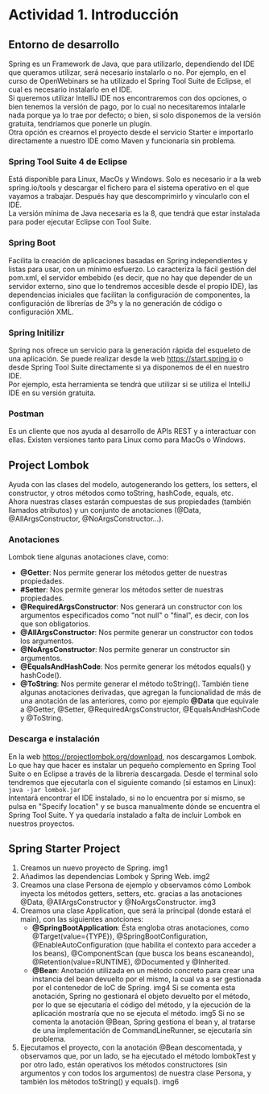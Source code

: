 # Actividad 1. Introducción

## Entorno de desarrollo
Spring es un Framework de Java, que para utilizarlo, dependiendo del IDE que queramos utilizar, será necesario instalarlo o no. Por ejemplo, en el curso de OpenWebinars se ha utilizado el Spring Tool Suite de Eclipse, el cual es necesario instalarlo en el IDE.<br>
Si queremos utilizar IntelliJ IDE nos encontraremos con dos opciones, o bien tenemos la versión de pago, por lo cual no necesitaremos intalarle nada porque ya lo trae por defecto; o bien, si solo disponemos de la versión gratuita, tendríamos que ponerle un plugin.<br>
Otra opción es crearnos el proyecto desde el servicio Starter e importarlo directamente a nuestro IDE como Maven y funcionaría sin problema.

### Spring Tool Suite 4 de Eclipse
Está disponible para Linux, MacOs y Windows. Solo es necesario ir a la web spring.io/tools y descargar el fichero para el sistema operativo en el que vayamos a trabajar. Después hay que descomprimirlo y vincularlo con el IDE.<br>
La versión mínima de Java necesaria es la 8, que tendrá que estar instalada para poder ejecutar Eclipse con Tool Suite.

### Spring Boot
Facilita la creación de aplicaciones basadas en Spring independientes y listas para usar, con un mínimo esfuerzo. Lo caracteriza la fácil gestión del pom.xml, el servidor embebido (es decir, que no hay que depender de un servidor externo, sino que lo tendremos accesible desde el propio IDE), las dependencias iniciales que facilitan la configuración de componentes, la configuración de librerías de 3ºs y la no generación de código o configuración XML.

### Spring Initilizr
Spring nos ofrece un servicio para la generación rápida del esqueleto de una aplicación. Se puede realizar desde la web https://start.spring.io o desde Spring Tool Suite directamente si ya disponemos de él en nuestro IDE.<br>
Por ejemplo, esta herramienta se tendrá que utilizar si se utiliza el IntelliJ IDE en su versión gratuita.

### Postman
Es un cliente que nos ayuda al desarrollo de APIs REST y a interactuar con ellas. Existen versiones tanto para Linux como para MacOs o Windows.

## Project Lombok
Ayuda con las clases del modelo, autogenerando los getters, los setters, el constructor, y otros métodos como toString, hashCode, equals, etc.<br>
Ahora nuestras clases estarán compuestas de sus propiedades (también llamados atributos) y un conjunto de anotaciones (@Data, @AllArgsConstructor, @NoArgsConstructor...).

### Anotaciones
Lombok tiene algunas anotaciones clave, como:
- **@Getter**: Nos permite generar los métodos getter de nuestras propiedades.
- **#Setter**: Nos permite generar los métodos setter de nuestras propiedades.
- **@RequiredArgsConstructor**: Nos generará un constructor con los argumentos especificados como "not null" o "final", es decir, con los que son obligatorios.
- **@AllArgsConstructor**: Nos permite generar un constructor con todos los argumentos.
- **@NoArgsConstructor**: Nos permite generar un constructor sin argumentos.
- **@EqualsAndHashCode**: Nos permite generar los métodos equals() y hashCode().
- **@ToString**: Nos permite generar el método toString().
También tiene algunas anotaciones derivadas, que agregan la funcionalidad de más de una anotación de las anteriores, como por ejemplo **@Data** que equivale a @Getter, @Setter, @RequiredArgsConstructor, @EqualsAndHashCode y @ToString.

### Descarga e instalación
En la web https://projectlombok.org/download, nos descargamos Lombok. Lo que hay que hacer es instalar un pequeño complemento en Spring Tool Suite o en Eclipse a través de la librería descargada. Desde el terminal solo tendremos que ejecutarla con el siguiente comando (si estamos en Linux):
<br>`java -jar lombok.jar`<br>
Intentará encontrar el IDE instalado, si no lo encuentra por sí mismo, se pulsa en "Specify location" y se busca manualmente dónde se encuentra el Spring Tool Suite. Y ya quedaría instalado a falta de incluir Lombok en nuestros proyectos.

## Spring Starter Project
1. Creamos un nuevo proyecto de Spring.
img1
2. Añadimos las dependencias Lombok y Spring Web.
img2
3. Creamos una clase Persona de ejemplo y observamos cómo Lombok inyecta los métodos getters, setters, etc. gracias a las anotaciones @Data, @AllArgsConstructor y @NoArgsConstructor.
img3
4. Creamos una clase Application, que será la principal (donde estará el main), con las siguientes anotciones:
	- **@SpringBootApplication**: Ésta engloba otras anotaciones, como @Target(value={TYPE}), @SpringBootConfiguration, @EnableAutoConfiguration (que habilita el contexto para acceder a los beans), @ComponentScan (que busca los beans escaneando), @Retention(value=RUNTIME), @Documented y @Inherited.
	- **@Bean**: Anotación utilizada en un método concreto para crear una instancia del bean devuelto por el mismo, la cual va a ser gestionada por el contenedor de IoC de Spring. 
	img4
	Si se comenta esta anotación, Spring no gestionará el objeto devuelto por el método, por lo que se ejecutaría el código del método, y la ejecución de la aplicación mostraría que no se ejecuta el método.
	img5
	Si no se comenta la anotación @Bean, Spring gestiona el bean y, al tratarse de una implementación de CommandLineRunner, se ejecutaría sin problema.
5. Ejecutamos el proyecto, con la anotación @Bean descomentada, y observamos que, por un lado, se ha ejecutado el método lombokTest y por otro lado, están operativos los métodos constructores (sin argumentos y con todos los argumentos) de nuestra clase Persona, y también los métodos toString() y equals().
img6